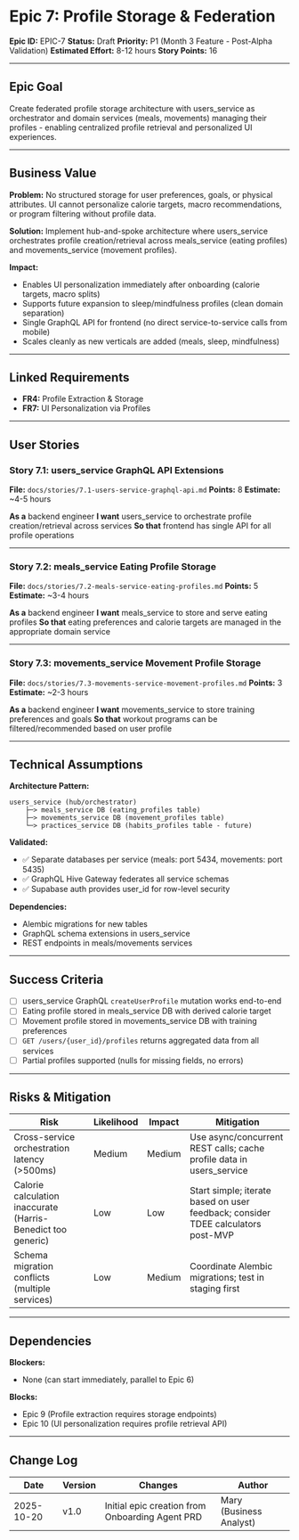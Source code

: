 # Epic 7: Profile Storage & Federation

**Epic ID:** EPIC-7
**Status:** Draft
**Priority:** P1 (Month 3 Feature - Post-Alpha Validation)
**Estimated Effort:** 8-12 hours
**Story Points:** 16

---

## Epic Goal

Create federated profile storage architecture with users_service as orchestrator and domain services (meals, movements) managing their profiles - enabling centralized profile retrieval and personalized UI experiences.

---

## Business Value

**Problem:** No structured storage for user preferences, goals, or physical attributes. UI cannot personalize calorie targets, macro recommendations, or program filtering without profile data.

**Solution:** Implement hub-and-spoke architecture where users_service orchestrates profile creation/retrieval across meals_service (eating profiles) and movements_service (movement profiles).

**Impact:**
- Enables UI personalization immediately after onboarding (calorie targets, macro splits)
- Supports future expansion to sleep/mindfulness profiles (clean domain separation)
- Single GraphQL API for frontend (no direct service-to-service calls from mobile)
- Scales cleanly as new verticals are added (meals, sleep, mindfulness)

---

## Linked Requirements

- **FR4:** Profile Extraction & Storage
- **FR7:** UI Personalization via Profiles

---

## User Stories

### Story 7.1: users_service GraphQL API Extensions
**File:** `docs/stories/7.1-users-service-graphql-api.md`
**Points:** 8
**Estimate:** ~4-5 hours

**As a** backend engineer
**I want** users_service to orchestrate profile creation/retrieval across services
**So that** frontend has single API for all profile operations

---

### Story 7.2: meals_service Eating Profile Storage
**File:** `docs/stories/7.2-meals-service-eating-profiles.md`
**Points:** 5
**Estimate:** ~3-4 hours

**As a** backend engineer
**I want** meals_service to store and serve eating profiles
**So that** eating preferences and calorie targets are managed in the appropriate domain service

---

### Story 7.3: movements_service Movement Profile Storage
**File:** `docs/stories/7.3-movements-service-movement-profiles.md`
**Points:** 3
**Estimate:** ~2-3 hours

**As a** backend engineer
**I want** movements_service to store training preferences and goals
**So that** workout programs can be filtered/recommended based on user profile

---

## Technical Assumptions

**Architecture Pattern:**
```
users_service (hub/orchestrator)
    ├─> meals_service DB (eating_profiles table)
    ├─> movements_service DB (movement_profiles table)
    └─> practices_service DB (habits_profiles table - future)
```

**Validated:**
- ✅ Separate databases per service (meals: port 5434, movements: port 5435)
- ✅ GraphQL Hive Gateway federates all service schemas
- ✅ Supabase auth provides user_id for row-level security

**Dependencies:**
- Alembic migrations for new tables
- GraphQL schema extensions in users_service
- REST endpoints in meals/movements services

---

## Success Criteria

- [ ] users_service GraphQL `createUserProfile` mutation works end-to-end
- [ ] Eating profile stored in meals_service DB with derived calorie target
- [ ] Movement profile stored in movements_service DB with training preferences
- [ ] `GET /users/{user_id}/profiles` returns aggregated data from all services
- [ ] Partial profiles supported (nulls for missing fields, no errors)

---

## Risks & Mitigation

| Risk | Likelihood | Impact | Mitigation |
|------|-----------|--------|------------|
| Cross-service orchestration latency (>500ms) | Medium | Medium | Use async/concurrent REST calls; cache profile data in users_service |
| Calorie calculation inaccurate (Harris-Benedict too generic) | Low | Low | Start simple; iterate based on user feedback; consider TDEE calculators post-MVP |
| Schema migration conflicts (multiple services) | Low | Medium | Coordinate Alembic migrations; test in staging first |

---

## Dependencies

**Blockers:**
- None (can start immediately, parallel to Epic 6)

**Blocks:**
- Epic 9 (Profile extraction requires storage endpoints)
- Epic 10 (UI personalization requires profile retrieval API)

---

## Change Log

| Date | Version | Changes | Author |
|------|---------|---------|--------|
| 2025-10-20 | v1.0 | Initial epic creation from Onboarding Agent PRD | Mary (Business Analyst) |
